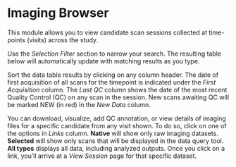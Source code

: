 # Imaging Browser

This module allows you to view candidate scan sessions collected at time-points (visits) across the study.

Use the *Selection Filter* section to narrow your search. The resulting table below will automatically update with matching results as you type. 

Sort the data table results by clicking on any column header. The date of first acquisition of all scans for the timepoint is indicated under the *First Acquisition* column.  The *Last QC* column shows the date of the most recent Quality Control (QC) on any scan in the
session. New scans awaiting QC will be marked NEW (in red) in the *New Data* column.

You can download, visualize, add QC annotation, or view details of imaging files for a specific candidate from any visit shown. To do so, click on one of the options in *Links* column. **Native** will show only raw imaging datasets. **Selected** will show only scans that will be displayed in the data query tool. **All types** displays all data, including analyzed outputs. Once you click on a link, you’ll arrive at a *View Session* page for that specific dataset.
